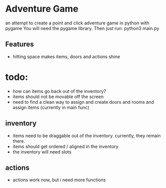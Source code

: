 # Adventure Game

an attempt to create a point and click adventure game in python  with pygame
You will need the pygame library. Then just run:
	 python3 main.py

## Features
- hitting space makes items, doors and actions shine


# todo: 
- how can items go back out of the inventory?
- items should not be movable off the screen
- need to find a clean way to assign and create doors and rooms and assign items (currently in main func)

## inventory
- items need to be draggable out of the inventory. currently, they remain there.
- items should get ordered / aligned in the inventory
- the inventory will need slots 


## actions
- actions work now, but i need more functions
	


